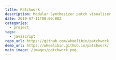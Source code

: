 ```yaml
---
title: Patchwork
description: Modular Synthesizer patch visualiser
date: 2019-07-11T00:00:00Z
categories:
  - project
tags:
  - javascript
repo_url: https://github.com/wheelibin/patchwork
demo_url: https://wheelibin.github.io/patchwork/
main_image: /images/patchwork.png
---
```

